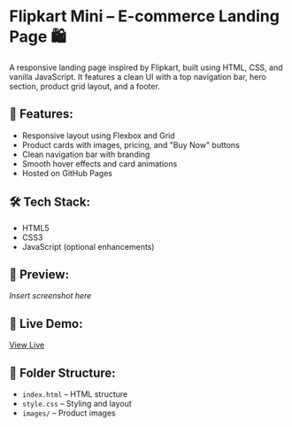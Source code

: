 # Flipkart Mini – E-commerce Landing Page 🛍️

A responsive landing page inspired by Flipkart, built using HTML, CSS, and vanilla JavaScript. It features a clean UI with a top navigation bar, hero section, product grid layout, and a footer.

## 🔧 Features:
- Responsive layout using Flexbox and Grid
- Product cards with images, pricing, and "Buy Now" buttons
- Clean navigation bar with branding
- Smooth hover effects and card animations
- Hosted on GitHub Pages

## 🛠 Tech Stack:
- HTML5
- CSS3
- JavaScript (optional enhancements)

## 📸 Preview:
*Insert screenshot here*

## 🚀 Live Demo:
[View Live](https://sainiswayam-9.github.io/flipkart-landing)

## 📁 Folder Structure:
- `index.html` – HTML structure
- `style.css` – Styling and layout
- `images/` – Product images
